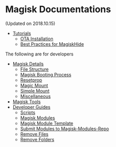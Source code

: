# Magisk Documentations
(Updated on 2018.10.15)

- [Tutorials](tutorials.md)
    - [OTA Installation](tutorials.md#ota-installation)
    - [Best Practices for MagiskHide](tutorials.md#best-practices-for-magiskhide)

The following are for developers

- [Magisk Details](details.md)
    - [File Structure](details.md#file-structure)
    - [Magisk Booting Process](details.md#magisk-booting-process)
    - [Resetprop](details.md#resetprop)
    - [Magic Mount](details.md#magic-mount)
    - [Simple Mount](details.md#simple-mount)
    - [Miscellaneous](details.md#Miscellaneous)
- [Magisk Tools](tools.md)
- [Developer Guides](guides.md)
    - [Scripts](guides.md#scripts)
    - [Magisk Modules](guides.md#magisk-modules)
    - [Magisk Module Template](guides.md#magisk-module-template)
    - [Submit Modules to Magisk-Modules-Repo](https://github.com/Magisk-Modules-Repo/submission)
    - [Remove Files](guides.md#remove-files)
    - [Remove Folders](guides.md#remove-folders)
    
